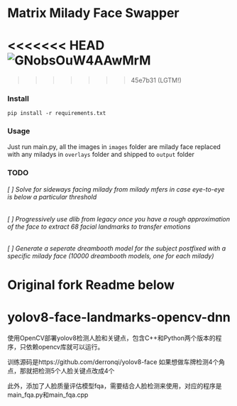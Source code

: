 # Matrix Milady Face Swapper

<<<<<<< HEAD
![GNobsOuW4AAwMrM](https://github.com/theycallmeloki/matrix-milady-face-swapper/assets/3431687/d9b943ae-3877-40e0-acf2-5470dc4a7547)
=======
>>>>>>> 45e7b31 (LGTM!)


### Install

`pip install -r requirements.txt`

### Usage 

Just run main.py, all the images in `images` folder are milady face replaced with any miladys in `overlays` folder and shipped to `output` folder 

### TODO 

###### [ ] Solve for sideways facing milady from milady mfers in case eye-to-eye is below a particular threshold 
###### [ ] Progressively use dlib from legacy once you have a rough approximation of the face to extract 68 facial landmarks to transfer emotions
###### [ ] Generate a seperate dreambooth model for the subject postfixed with a specific milady face (10000 dreambooth models, one for each milady)

# Original fork Readme below 

# yolov8-face-landmarks-opencv-dnn
使用OpenCV部署yolov8检测人脸和关键点，包含C++和Python两个版本的程序，只依赖opencv库就可以运行。


训练源码是https://github.com/derronqi/yolov8-face
如果想做车牌检测4个角点，那就把检测5个人脸关键点改成4个

此外，添加了人脸质量评估模型fqa，需要结合人脸检测来使用，对应的程序是main_fqa.py和main_fqa.cpp
